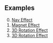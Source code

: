 ## Examples

0. [Nav Effect](https://tristachentw.github.io/Web-Design-Effects/01_nav-effect/)
0. [Magnet Effect](https://tristachentw.github.io/Web-Design-Effects/02_magnet-effect/)
0. [3D Rotation Effect](https://tristachentw.github.io/Web-Design-Effects/03_3d-rotation-effect/)
0. [3D Rotation Effect](https://tristachentw.github.io/Web-Design-Effects/04_3d-rotation-effect/)
